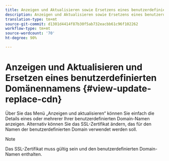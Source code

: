 ```yaml
---
title: Anzeigen und Aktualisieren sowie Ersetzens eines benutzerdefinierten Domain-Namens
description: Anzeigen und Aktualisieren sowie Ersetzens eines benutzerdefinierten Domain-Namens
translation-type: tm+mt
source-git-commit: d1301d4414f87b30f5ab732eacbb61c96f102262
workflow-type: tm+mt
source-wordcount: '70'
ht-degree: 90%

---
```



# Anzeigen und Aktualisieren und Ersetzen eines benutzerdefinierten Domänennamens {#view-update-replace-cdn}

Über Sie das Menü „Anzeigen und aktualisieren“ können Sie einfach die Details eines oder mehrerer Ihrer benutzerdefinierten Domain-Namen anzeigen.
Alternativ können Sie das SSL-Zertifikat ändern, das für den Namen der benutzerdefinierten Domain verwendet werden soll.

>[!NOTE]
>Das SSL-Zertifikat muss gültig sein und den benutzerdefinierten Domain-Namen enthalten.


